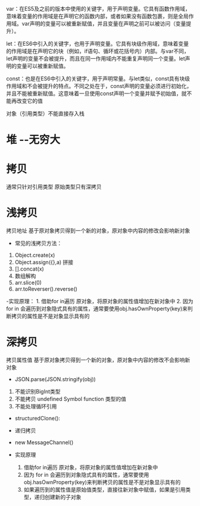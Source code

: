 var：在ES5及之前的版本中使用的关键字，用于声明变量。它具有函数作用域，意味着变量的作用域是在声明它的函数内部，或者如果没有函数包裹，则是全局作用域。var声明的变量可以被重新赋值，并且变量在声明之前可以被访问（变量提升）。

let：在ES6中引入的关键字，也用于声明变量。它具有块级作用域，意味着变量的作用域是在声明它的块（例如，if语句、循环或花括号内）内部。与var不同，let声明的变量不会被提升，而且在同一作用域内不能重复声明同一个变量。let声明的变量可以被重新赋值。

const：也是在ES6中引入的关键字，用于声明常量。与let类似，const具有块级作用域和不会被提升的特点。不同之处在于，const声明的变量必须进行初始化，并且不能被重新赋值。这意味着一旦使用const声明一个变量并赋予初始值，就不能再改变它的值

对象（引用类型）不能直接存入栈


# 堆  --无穷大

# 拷贝
通常只针对引用类型   原始类型只有深拷贝



# 浅拷贝
拷贝地址
基于原对象拷贝得到一个新的对象，原对象中内容的修改会影响新对象

- 常见的浅拷贝方法：
1. Object.create(x) 
2. Object.assign({},a) 拼接
3. [].concat(x)
4. 数组解构
5. arr.slice(0)
6. arr.toReverser().reverse()

  -实现原理：
    1. 借助for in遍历 原对象，将原对象的属性值增加在新对象中
    2. 因为 for in 会遍历到对象隐式具有的属性，通常要使用obj.hasOwnProperty(key)来判断拷贝的属性是不是对象显示具有的


# 深拷贝
拷贝属性值
基于原对象拷贝得到一个新的对象，原对象中内容的修改不会影响新对象

- JSON.parse(JSON.stringify(obj))
1. 不能识别BigInt类型
2. 不能拷贝 undefined Symbol function 类型的值
3. 不能处理循环引用

- structuredClone():

- 递归拷贝

- new MessageChannel()


- 实现原理
  1. 借助for in遍历 原对象，将原对象的属性值增加在新对象中
  2. 因为 for in 会遍历到对象隐式具有的属性，通常要使用obj.hasOwnProperty(key)来判断拷贝的属性是不是对象显示具有的
  3. 如果遍历到的属性值是原始值类型，直接往新对象中赋值，如果是引用类型，递归创建新的子对象

